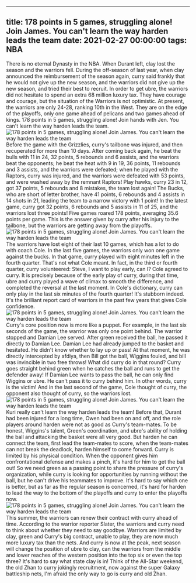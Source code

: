 
---
title: 178 points in 5 games, struggling alone! Join James. You can't learn the way harden leads the team
date: 2021-02-27 00:00:00
tags:  NBA
---
There is no eternal Dynasty in the NBA. When Durant left, clay lost the season and the warriors fell. During the off-season of last year, when clay announced the reimbursement of the season again, curry said frankly that he would not give up the new season, and the warriors did not give up the new season, and tried their best to recruit. In order to get ubre, the warriors did not hesitate to spend an extra 68 million luxury tax. They have courage and courage, but the situation of the Warriors is not optimistic. At present, the warriors are only 24-28, ranking 10th in the West. They are on the edge of the playoffs, only one game ahead of pelicans and two games ahead of kings. 178 points in 5 games, struggling alone! Join hands with Jen. You can't learn the way harden leads the team.
![178 points in 5 games, struggling alone! Join James. You can't learn the way harden leads the team](80ae0a4c-3298-440e-bf80-84af0d23da04.gif)
Before the game with the Grizzlies, curry's tailbone was injured, and then recuperated for more than 10 days. After coming back again, he beat the bulls with 11 in 24, 32 points, 5 rebounds and 6 assists, and the warriors beat the opponents; he beat the heat with 9 in 19, 36 points, 11 rebounds and 3 assists, and the warriors were defeated; when he played with the Raptors, curry was injured, and the warriors were defeated with 53 points, and were washed away by the remnant Raptors! Play hawks, curry 23 in 12, got 37 points, 5 rebounds and 8 mistakes, the team lost again! The Bucks, who are short of letter brother, have 41 points, 6 rebounds and 4 assists in 14 shots in 21, leading the team to a narrow victory with 1 point! In the latest game, curry got 32 points, 6 rebounds and 5 assists in 11 of 25, and the warriors lost three points! Five games roared 178 points, averaging 35.6 points per game. This is the answer given by curry after his injury to the tailbone, but the warriors are getting away from the playoffs.
![178 points in 5 games, struggling alone! Join James. You can't learn the way harden leads the team](8594cde8-fca8-4b0f-8427-82d2c5015f5d.gif)
The warriors have lost eight of their last 10 games, which has a lot to do with coach Cole. In the last five games, the warriors only won one game against the bucks. In that game, curry played with eight minutes left in the fourth quarter. That's not what Cole meant. In fact, in the third or fourth quarter, curry volunteered: Steve, I want to play early, can I? Cole agreed to curry. It is precisely because of the early play of curry, during that time, ubre and curry played a wave of climax to smooth the difference, and completed the reversal at the last moment. In Cole's dictionary, curry can only play in the last six minutes of the fourth quarter! It's stubborn indeed. It's the brilliant report card of warriors in the past few years that gives Cole confidence.
![178 points in 5 games, struggling alone! Join James. You can't learn the way harden leads the team](b097dc28-4793-4aae-bc69-4a554e7270f3.gif)
Curry's core position now is more like a puppet. For example, in the last six seconds of the game, the warrior was only one point behind. The warrior stopped and Damian Lee served. After green received the ball, he passed it directly to Damian Lee. Damian Lee had already jumped to the basket and hesitated. He didn't know whether to lay up or pass! At that moment, he was directly intercepted by afdiya, then Bill got the ball, Wiggins fouled, and bill was invincible in two free throws! What did curry do in that round? Curry goes straight behind green when he catches the ball and runs to get the defender away! If Damian Lee wants to pass the ball, he can only find Wiggins or ubre. He can't pass it to curry behind him. In other words, curry is the victim! And in the last second of the game, Cole thought of curry, the opponent also thought of curry, so the warriors lost.
![178 points in 5 games, struggling alone! Join James. You can't learn the way harden leads the team](900f9375-fad1-4b40-8cb1-b8f0271fdd5a.gif)
Kuri really can't learn the way harden leads the team! Before that, Durant had been injured for a long time, Owen had been on and off, and the role players around harden were not as good as Curry's team-mates. To be honest, Wiggins's talent, Green's coordination, and ubre's ability of holding the ball and attacking the basket were all very good. But harden he can connect the team, first lead the team-mates to score, when the team-mates can not break the deadlock, harden himself to come forward. Curry is limited by his physical condition. When the opponent gives him confrontational defense and makes a pinch, it's hard for him to get the ball out! So we need green as a passing point to share the pressure of curry's organization, while curry is looking for opportunities by running without the ball, but he can't drive his teammates to improve. It's hard to say which one is better, but as far as the regular season is concerned, it's hard for harden to lead the way to the bottom of the playoffs and curry to enter the playoffs now.
![178 points in 5 games, struggling alone! Join James. You can't learn the way harden leads the team](fa304af8-5608-41e1-8eda-8248c3369f49.gif)
This summer, the warriors can renew their contract with curry ahead of time. According to the warrior reporter Slater, the warriors and curry need to think about whether they need to say goodbye. Warriors are limited by clay, green and Curry's big contract, unable to play, they are now much more luxury tax than the nets. And curry is now at the peak, next season will change the position of ubre to clay, can the warriors from the middle and lower reaches of the western position into the top six or even the top three? It's hard to say what state clay is in! Think of the All-Star weekend, the old Zhan to curry jokingly recruitment, now against the super Galaxy battleship nets, I'm afraid the only way to go is curry and old Zhan.